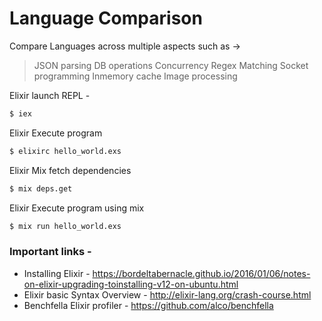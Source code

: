 # Language Comparison
Compare Languages across multiple aspects such as ->
> JSON parsing
> DB operations
> Concurrency
> Regex Matching
> Socket programming
> Inmemory cache
> Image processing

Elixir launch REPL -
```sh
$ iex
```
Elixir Execute program
```sh
$ elixirc hello_world.exs
```
Elixir Mix fetch dependencies
```sh
$ mix deps.get
```
Elixir Execute program using mix
```sh
$ mix run hello_world.exs
```

### Important links -
- Installing Elixir - https://bordeltabernacle.github.io/2016/01/06/notes-on-elixir-upgrading-toinstalling-v12-on-ubuntu.html
- Elixir basic Syntax Overview - http://elixir-lang.org/crash-course.html
- Benchfella Elixir profiler - https://github.com/alco/benchfella